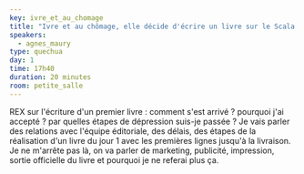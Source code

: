 ```yaml
---
key: ivre_et_au_chomage
title: "Ivre et au chômage, elle décide d'écrire un livre sur le Scala en plein Covid"
speakers:
  - agnes_maury
type: quechua
day: 1
time: 17h40
duration: 20 minutes
room: petite_salle
---
```


REX sur l'écriture d'un premier livre : comment s'est arrivé ? pourquoi j'ai accepté ? par quelles étapes de dépression suis-je passée ? Je vais parler des relations avec l'équipe éditoriale, des délais, des étapes de la réalisation d'un livre du jour 1 avec les premières lignes jusqu'à la livraison. Je ne m'arrête pas là, on va parler de marketing, publicité, impression, sortie officielle du livre et pourquoi je ne referai plus ça.
